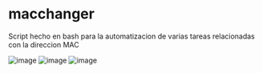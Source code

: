 # macchanger
Script hecho en bash para la automatizacion de varias tareas relacionadas con la direccion MAC 

![image](https://github.com/DarknetGhost/macchanger/assets/101022028/2fbf8d72-5d2b-43fe-8c1b-fbff69070cca)
![image](https://github.com/DarknetGhost/macchanger/assets/101022028/52dcf7f5-cb3d-4f6a-939c-24aac800b35f)
![image](https://github.com/DarknetGhost/macchanger/assets/101022028/28c50be4-28a4-4219-a6c2-135e18e004c2)

